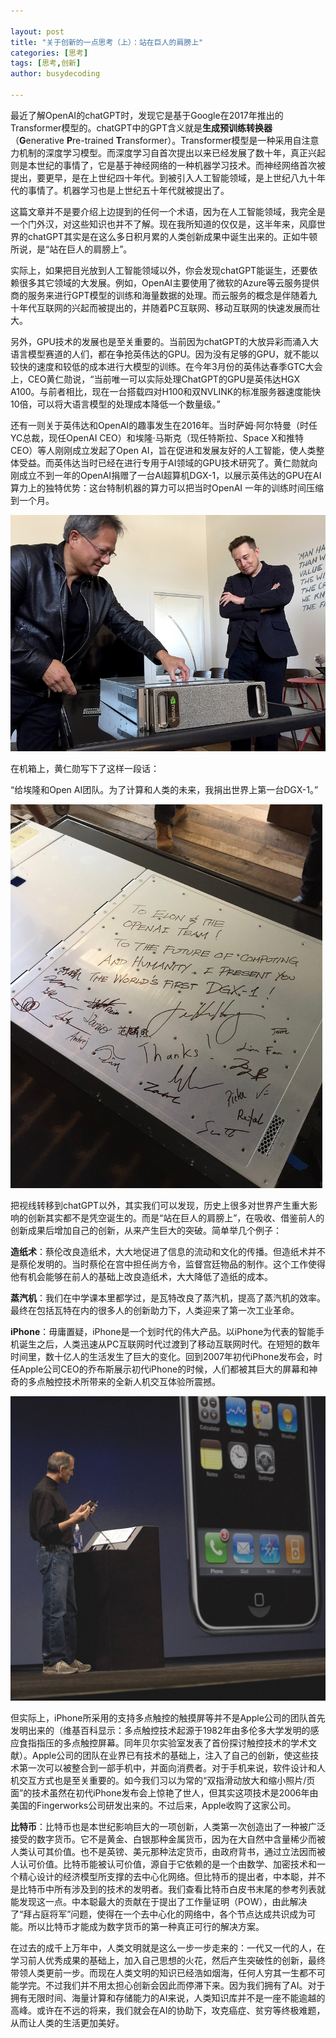 ```yaml
---

layout: post
title: "关于创新的一点思考（上）：站在巨人的肩膀上"
categories: [思考]
tags: [思考,创新]
author: busydecoding

---
```


最近了解OpenAI的chatGPT时，发现它是基于Google在2017年推出的Transformer模型的。chatGPT中的GPT含义就是**生成预训练转换器**（**G**enerative **P**re-trained **T**ransformer）。Transformer模型是一种采用自注意力机制的深度学习模型。而深度学习自首次提出以来已经发展了数十年，真正兴起则是本世纪的事情了，它是基于神经网络的一种机器学习技术。而神经网络首次被提出，要更早，是在上世纪四十年代。到被引入人工智能领域，是上世纪八九十年代的事情了。机器学习也是上世纪五十年代就被提出了。

这篇文章并不是要介绍上边提到的任何一个术语，因为在人工智能领域，我完全是一个门外汉，对这些知识也并不了解。现在我所知道的仅仅是，这半年来，风靡世界的chatGPT其实是在这么多日积月累的人类创新成果中诞生出来的。正如牛顿所说，是“站在巨人的肩膀上”。

实际上，如果把目光放到人工智能领域以外，你会发现chatGPT能诞生，还要依赖很多其它领域的大发展。例如，OpenAI主要使用了微软的Azure等云服务提供商的服务来进行GPT模型的训练和海量数据的处理。而云服务的概念是伴随着九十年代互联网的兴起而被提出的，并随着PC互联网、移动互联网的快速发展而壮大。

另外，GPU技术的发展也是至关重要的。当前因为chatGPT的大放异彩而涌入大语言模型赛道的人们，都在争抢英伟达的GPU。因为没有足够的GPU，就不能以较快的速度和较低的成本进行大模型的训练。在今年3月份的英伟达春季GTC大会上，CEO黄仁勋说，“当前唯一可以实际处理ChatGPT的GPU是英伟达HGX A100。与前者相比，现在一台搭载四对H100和双NVLINK的标准服务器速度能快10倍，可以将大语言模型的处理成本降低一个数量级。”

还有一则关于英伟达和OpenAI的趣事发生在2016年。当时萨姆·阿尔特曼（时任YC总裁，现任OpenAI CEO）和埃隆·马斯克（现任特斯拉、Space X和推特CEO）等人刚刚成立发起了Open AI，旨在促进和发展友好的人工智能，使人类整体受益。而英伟达当时已经在进行专用于AI领域的GPU技术研究了。黄仁勋就向刚成立不到一年的OpenAI捐赠了一台AI超算机DGX-1，以展示英伟达的GPU在AI算力上的独特优势：这台特制机器的算力可以把当时OpenAI 一年的训练时间压缩到一个月。

<img src="/assets/img/posts/站在巨人的肩膀上/p1.png" alt="合照" style="zoom:80%;" />

在机箱上，黄仁勋写下了这样一段话：

“给埃隆和Open AI团队。为了计算和人类的未来，我捐出世界上第一台DGX-1。”

<img src="/assets/img/posts/站在巨人的肩膀上/p2.jpg" alt="机箱寄语" style="zoom:60%;" />

把视线转移到chatGPT以外，其实我们可以发现，历史上很多对世界产生重大影响的创新其实都不是凭空诞生的。而是“站在巨人的肩膀上”，在吸收、借鉴前人的创新成果后增加自己的创新，从来产生巨大的突破。简单举几个例子：

**造纸术**：蔡伦改良造纸术，大大地促进了信息的流动和文化的传播。但造纸术并不是蔡伦发明的。当时蔡伦在宫中担任尚方令，监督宫廷物品的制作。这个工作使得他有机会能够在前人的基础上改良造纸术，大大降低了造纸的成本。

**蒸汽机**：我们在中学课本里都学过，是瓦特改良了蒸汽机，提高了蒸汽机的效率。最终在包括瓦特在内的很多人的创新助力下，人类迎来了第一次工业革命。

**iPhone**：毋庸置疑，iPhone是一个划时代的伟大产品。以iPhone为代表的智能手机诞生之后，人类迅速从PC互联网时代过渡到了移动互联网时代。在短短的数年时间里，数十亿人的生活发生了巨大的变化。回到2007年初代iPhone发布会，时任Apple公司CEO的乔布斯展示初代iPhone的时候，人们都被其巨大的屏幕和神奇的多点触控技术所带来的全新人机交互体验所震撼。

<img src="/assets/img/posts/站在巨人的肩膀上/iPhone.jpg" alt="iPhone" style="zoom: 50%;" />

但实际上，iPhone所采用的支持多点触控的触摸屏等并不是Apple公司的团队首先发明出来的（维基百科显示：多点触控技术起源于1982年由多伦多大学发明的感应食指指压的多点触控屏幕。同年贝尔实验室发表了首份探讨触控技术的学术文献）。Apple公司的团队在业界已有技术的基础上，注入了自己的创新，使这些技术第一次可以被整合到一部手机中，并面向消费者。对于手机来说，软件设计和人机交互方式也是至关重要的。如今我们习以为常的“双指滑动放大和缩小照片/页面”的技术虽然在初代iPhone发布会上惊艳了世人，但其实这项技术是2006年由美国的Fingerworks公司研发出来的。不过后来，Apple收购了这家公司。

**比特币**：比特币也是本世纪影响巨大的一项创新，人类第一次创造出了一种被广泛接受的数字货币。它不是黄金、白银那种金属货币，因为在大自然中含量稀少而被人类认可其价值。也不是英镑、美元那种法定货币，由政府背书，通过立法因而被人认可价值。比特币能被认可价值，源自于它依赖的是一个由数学、加密技术和一个精心设计的经济模型所支撑的去中心化网络。但比特币的提出者，中本聪，并不是比特币中所有涉及到的技术的发明者。我们查看比特币白皮书末尾的参考列表就能发现这一点。中本聪最大的贡献在于提出了工作量证明（POW），由此解决了“拜占庭将军”问题，使得在一个去中心化的网络中，各个节点达成共识成为可能。所以比特币才能成为数字货币的第一种真正可行的解决方案。

在过去的成千上万年中，人类文明就是这么一步一步走来的：一代又一代的人，在学习前人优秀成果的基础上，加入自己思想的火花，然后产生突破性的创新，最终带领人类更前一步。而现在人类文明的知识已经浩如烟海，任何人穷其一生都不可能学完。不过我们并不用太担心创新会因此而停滞下来。因为我们拥有了AI。对于拥有无限时间、海量计算和存储能力的AI来说，人类知识库并不是一座不能逾越的高峰。或许在不远的将来，我们就会在AI的协助下，攻克癌症、贫穷等终极难题，从而让人类的生活更加美好。
